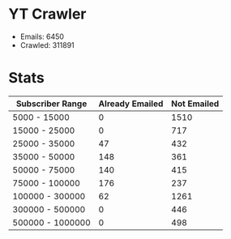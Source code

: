# YT Crawler
- Emails: 6450
- Crawled: 311891

# Stats
| Subscriber Range  | Already Emailed | Not Emailed |
|-------|-------|-------|
| 5000 - 15000 | 0 | 1510 |
| 15000 - 25000 | 0 | 717 |
| 25000 - 35000 | 47 | 432 |
| 35000 - 50000 | 148 | 361 |
| 50000 - 75000 | 140 | 415 |
| 75000 - 100000 | 176 | 237 |
| 100000 - 300000 | 62 | 1261 |
| 300000 - 500000 | 0 | 446 |
| 500000 - 1000000 | 0 | 498 |
